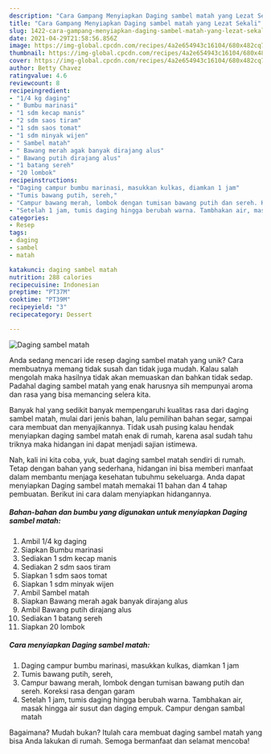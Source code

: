 ```yaml
---
description: "Cara Gampang Menyiapkan Daging sambel matah yang Lezat Sekali"
title: "Cara Gampang Menyiapkan Daging sambel matah yang Lezat Sekali"
slug: 1422-cara-gampang-menyiapkan-daging-sambel-matah-yang-lezat-sekali
date: 2021-04-29T21:58:56.856Z
image: https://img-global.cpcdn.com/recipes/4a2e654943c16104/680x482cq70/daging-sambel-matah-foto-resep-utama.jpg
thumbnail: https://img-global.cpcdn.com/recipes/4a2e654943c16104/680x482cq70/daging-sambel-matah-foto-resep-utama.jpg
cover: https://img-global.cpcdn.com/recipes/4a2e654943c16104/680x482cq70/daging-sambel-matah-foto-resep-utama.jpg
author: Betty Chavez
ratingvalue: 4.6
reviewcount: 8
recipeingredient:
- "1/4 kg daging"
- " Bumbu marinasi"
- "1 sdm kecap manis"
- "2 sdm saos tiram"
- "1 sdm saos tomat"
- "1 sdm minyak wijen"
- " Sambel matah"
- " Bawang merah agak banyak dirajang alus"
- " Bawang putih dirajang alus"
- "1 batang sereh"
- "20 lombok"
recipeinstructions:
- "Daging campur bumbu marinasi, masukkan kulkas, diamkan 1 jam"
- "Tumis bawang putih, sereh,"
- "Campur bawang merah, lombok dengan tumisan bawang putih dan sereh. Koreksi rasa dengan garam"
- "Setelah 1 jam, tumis daging hingga berubah warna. Tambhakan air, masak hingga air susut dan daging empuk. Campur dengan sambal matah"
categories:
- Resep
tags:
- daging
- sambel
- matah

katakunci: daging sambel matah 
nutrition: 288 calories
recipecuisine: Indonesian
preptime: "PT37M"
cooktime: "PT39M"
recipeyield: "3"
recipecategory: Dessert

---
```



![Daging sambel matah](https://img-global.cpcdn.com/recipes/4a2e654943c16104/680x482cq70/daging-sambel-matah-foto-resep-utama.jpg)

Anda sedang mencari ide resep daging sambel matah yang unik? Cara membuatnya memang tidak susah dan tidak juga mudah. Kalau salah mengolah maka hasilnya tidak akan memuaskan dan bahkan tidak sedap. Padahal daging sambel matah yang enak harusnya sih mempunyai aroma dan rasa yang bisa memancing selera kita.

Banyak hal yang sedikit banyak mempengaruhi kualitas rasa dari daging sambel matah, mulai dari jenis bahan, lalu pemilihan bahan segar, sampai cara membuat dan menyajikannya. Tidak usah pusing kalau hendak menyiapkan daging sambel matah enak di rumah, karena asal sudah tahu triknya maka hidangan ini dapat menjadi sajian istimewa.




Nah, kali ini kita coba, yuk, buat daging sambel matah sendiri di rumah. Tetap dengan bahan yang sederhana, hidangan ini bisa memberi manfaat dalam membantu menjaga kesehatan tubuhmu sekeluarga. Anda dapat menyiapkan Daging sambel matah memakai 11 bahan dan 4 tahap pembuatan. Berikut ini cara dalam menyiapkan hidangannya.

<!--inarticleads1-->

##### Bahan-bahan dan bumbu yang digunakan untuk menyiapkan Daging sambel matah:

1. Ambil 1/4 kg daging
1. Siapkan  Bumbu marinasi
1. Sediakan 1 sdm kecap manis
1. Sediakan 2 sdm saos tiram
1. Siapkan 1 sdm saos tomat
1. Siapkan 1 sdm minyak wijen
1. Ambil  Sambel matah
1. Siapkan  Bawang merah agak banyak dirajang alus
1. Ambil  Bawang putih dirajang alus
1. Sediakan 1 batang sereh
1. Siapkan 20 lombok




<!--inarticleads2-->

##### Cara menyiapkan Daging sambel matah:

1. Daging campur bumbu marinasi, masukkan kulkas, diamkan 1 jam
1. Tumis bawang putih, sereh,
1. Campur bawang merah, lombok dengan tumisan bawang putih dan sereh. Koreksi rasa dengan garam
1. Setelah 1 jam, tumis daging hingga berubah warna. Tambhakan air, masak hingga air susut dan daging empuk. Campur dengan sambal matah




Bagaimana? Mudah bukan? Itulah cara membuat daging sambel matah yang bisa Anda lakukan di rumah. Semoga bermanfaat dan selamat mencoba!
